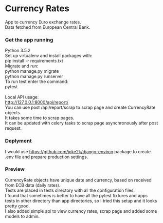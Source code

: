 # Currency Rates

App to currency Euro exchange rates.<br>
Data fetched from European Central Bank.

### Get the app running
Python 3.5.2<br>
Set up virtualenv and install packages with:<br>
pip install -r requirements.txt<br>
Migrate and run:<br>
python manage.py migrate<br>
python manage.py runserver<br>
To run test enter the command:<br>
pytest<br>
<br>
Local API usage:<br>
http://127.0.0.1:8000/api/report/<br>
You can use post /api/report/scrap to scrap page and create CurrencyRate objects.<br>
It takes some time to scrap pages.<br>
It can be updated with celery tasks to scrap page asynchronously after post request.<br>

### Deplyment
I would use https://github.com/joke2k/django-environ package to create .env file and prepare production settings.

### Preview
CurrencyRate objects have unique date and currency, based on received from ECB data (daily rates).<br>
Tests are placed in tests directory with all the configuration files.<br>
I found that sometimes is better to have all the pytest fixtures and apps tests in other directory than app directories, so I tried this setup and it looks pretty good.<br>
I also added simple api to view currency rates, scrap page and added some models to admin.
